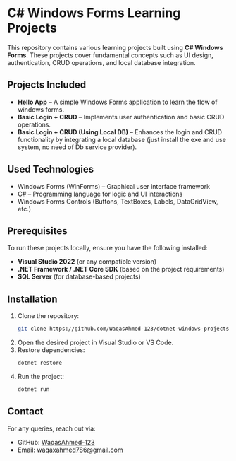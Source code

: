 # C# Windows Forms Learning Projects  

This repository contains various learning projects built using **C# Windows Forms**. These projects cover fundamental concepts such as UI design, authentication, CRUD operations, and local database integration.  


## Projects Included  

- **Hello App** – A simple Windows Forms application to learn the flow of windows forms.  
- **Basic Login + CRUD** – Implements user authentication and basic CRUD operations.  
- **Basic Login + CRUD (Using Local DB)** – Enhances the login and CRUD functionality by integrating a local database (just install the exe and use system, no need of Db service provider).  


## Used Technologies  

- Windows Forms (WinForms) – Graphical user interface framework  
- C# – Programming language for logic and UI interactions  
- Windows Forms Controls (Buttons, TextBoxes, Labels, DataGridView, etc.)  


## Prerequisites  

To run these projects locally, ensure you have the following installed:  

- **Visual Studio 2022** (or any compatible version)  
- **.NET Framework / .NET Core SDK** (based on the project requirements)  
- **SQL Server** (for database-based projects)  


## Installation
1. Clone the repository:
   ```sh
   git clone https://github.com/WaqasAhmed-123/dotnet-windows-projects.git
   ```
2. Open the desired project in Visual Studio or VS Code.
3. Restore dependencies:
   ```sh
   dotnet restore
   ```
4. Run the project:
   ```sh
   dotnet run


## Contact
For any queries, reach out via:
- GitHub: [WaqasAhmed-123](https://github.com/WaqasAhmed-123)
- Email: waqaxahmed786@gmail.com
